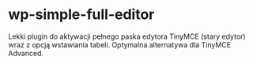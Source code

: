 # wp-simple-full-editor
Lekki plugin do aktywacji pełnego paska edytora TinyMCE (stary edytor) wraz z opcją wstawiania tabeli. Optymalna alternatywa dla TinyMCE Advanced.
